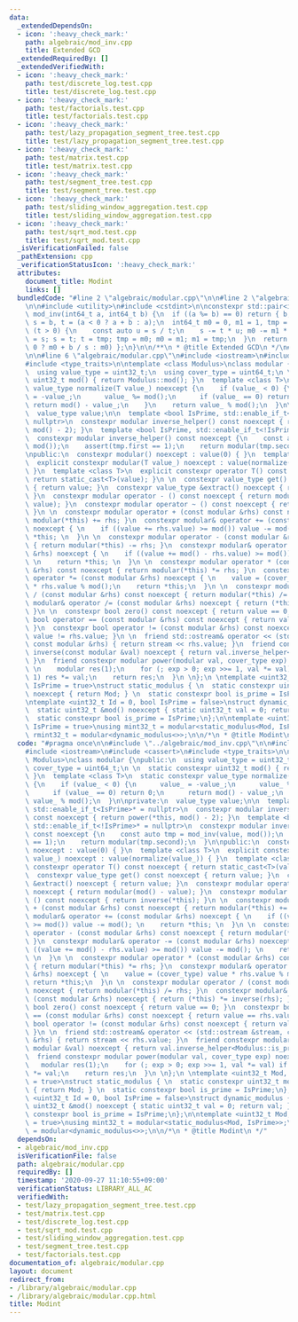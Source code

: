 ```yaml
---
data:
  _extendedDependsOn:
  - icon: ':heavy_check_mark:'
    path: algebraic/mod_inv.cpp
    title: Extended GCD
  _extendedRequiredBy: []
  _extendedVerifiedWith:
  - icon: ':heavy_check_mark:'
    path: test/discrete_log.test.cpp
    title: test/discrete_log.test.cpp
  - icon: ':heavy_check_mark:'
    path: test/factorials.test.cpp
    title: test/factorials.test.cpp
  - icon: ':heavy_check_mark:'
    path: test/lazy_propagation_segment_tree.test.cpp
    title: test/lazy_propagation_segment_tree.test.cpp
  - icon: ':heavy_check_mark:'
    path: test/matrix.test.cpp
    title: test/matrix.test.cpp
  - icon: ':heavy_check_mark:'
    path: test/segment_tree.test.cpp
    title: test/segment_tree.test.cpp
  - icon: ':heavy_check_mark:'
    path: test/sliding_window_aggregation.test.cpp
    title: test/sliding_window_aggregation.test.cpp
  - icon: ':heavy_check_mark:'
    path: test/sqrt_mod.test.cpp
    title: test/sqrt_mod.test.cpp
  _isVerificationFailed: false
  _pathExtension: cpp
  _verificationStatusIcon: ':heavy_check_mark:'
  attributes:
    document_title: Modint
    links: []
  bundledCode: "#line 2 \"algebraic/modular.cpp\"\n\n#line 2 \"algebraic/mod_inv.cpp\"\
    \n\n#include <utility>\n#include <cstdint>\n\nconstexpr std::pair<int64_t, int64_t>\
    \ mod_inv(int64_t a, int64_t b) {\n  if ((a %= b) == 0) return { b, 0 };\n  int64_t\
    \ s = b, t = (a < 0 ? a + b : a);\n  int64_t m0 = 0, m1 = 1, tmp = 0;\n  while\
    \ (t > 0) {\n    const auto u = s / t;\n    s -= t * u; m0 -= m1 * u;\n    tmp\
    \ = s; s = t; t = tmp; tmp = m0; m0 = m1; m1 = tmp;\n  }\n  return { s, (m0 <\
    \ 0 ? m0 + b / s : m0) };\n}\n\n/**\n * @title Extended GCD\n */\n#line 4 \"algebraic/modular.cpp\"\
    \n\n#line 6 \"algebraic/modular.cpp\"\n#include <iostream>\n#include <cassert>\n\
    #include <type_traits>\n\ntemplate <class Modulus>\nclass modular {\npublic:\n\
    \  using value_type = uint32_t;\n  using cover_type = uint64_t;\n \n  static constexpr\
    \ uint32_t mod() { return Modulus::mod(); }\n  template <class T>\n  static constexpr\
    \ value_type normalize(T value_) noexcept {\n    if (value_ < 0) {\n      value_\
    \ = -value_;\n      value_ %= mod();\n      if (value_ == 0) return 0;\n     \
    \ return mod() - value_;\n    }\n    return value_ % mod();\n  }\n\nprivate:\n\
    \  value_type value;\n\n  template <bool IsPrime, std::enable_if_t<IsPrime>* =\
    \ nullptr>\n  constexpr modular inverse_helper() const noexcept { return power(*this,\
    \ mod() - 2); }\n  template <bool IsPrime, std::enable_if_t<!IsPrime>* = nullptr>\n\
    \  constexpr modular inverse_helper() const noexcept {\n    const auto tmp = mod_inv(value,\
    \ mod());\n    assert(tmp.first == 1);\n    return modular(tmp.second);\n  }\n\
    \npublic:\n  constexpr modular() noexcept : value(0) { }\n  template <class T>\n\
    \  explicit constexpr modular(T value_) noexcept : value(normalize(value_)) {\
    \ }\n  template <class T>\n  explicit constexpr operator T() const noexcept {\
    \ return static_cast<T>(value); }\n \n  constexpr value_type get() const noexcept\
    \ { return value; }\n  constexpr value_type &extract() noexcept { return value;\
    \ }\n  constexpr modular operator - () const noexcept { return modular(mod() -\
    \ value); }\n  constexpr modular operator ~ () const noexcept { return inverse(*this);\
    \ }\n \n  constexpr modular operator + (const modular &rhs) const noexcept { return\
    \ modular(*this) += rhs; }\n  constexpr modular& operator += (const modular &rhs)\
    \ noexcept { \n    if ((value += rhs.value) >= mod()) value -= mod(); \n    return\
    \ *this; \n  }\n \n  constexpr modular operator - (const modular &rhs) const noexcept\
    \ { return modular(*this) -= rhs; }\n  constexpr modular& operator -= (const modular\
    \ &rhs) noexcept { \n    if ((value += mod() - rhs.value) >= mod()) value -= mod();\
    \ \n    return *this; \n  }\n \n  constexpr modular operator * (const modular\
    \ &rhs) const noexcept { return modular(*this) *= rhs; }\n  constexpr modular&\
    \ operator *= (const modular &rhs) noexcept { \n    value = (cover_type) value\
    \ * rhs.value % mod();\n    return *this;\n  }\n \n  constexpr modular operator\
    \ / (const modular &rhs) const noexcept { return modular(*this) /= rhs; }\n  constexpr\
    \ modular& operator /= (const modular &rhs) noexcept { return (*this) *= inverse(rhs);\
    \ }\n \n  constexpr bool zero() const noexcept { return value == 0; }\n  constexpr\
    \ bool operator == (const modular &rhs) const noexcept { return value == rhs.value;\
    \ }\n  constexpr bool operator != (const modular &rhs) const noexcept { return\
    \ value != rhs.value; }\n \n  friend std::ostream& operator << (std::ostream &stream,\
    \ const modular &rhs) { return stream << rhs.value; }\n  friend constexpr modular\
    \ inverse(const modular &val) noexcept { return val.inverse_helper<Modulus::is_prime>();\
    \ }\n  friend constexpr modular power(modular val, cover_type exp) noexcept {\
    \ \n    modular res(1);\n    for (; exp > 0; exp >>= 1, val *= val) if (exp &\
    \ 1) res *= val;\n    return res;\n  }\n \n};\n \ntemplate <uint32_t Mod, bool\
    \ IsPrime = true>\nstruct static_modulus { \n  static constexpr uint32_t mod()\
    \ noexcept { return Mod; } \n  static constexpr bool is_prime = IsPrime;\n};\n\
    \ntemplate <uint32_t Id = 0, bool IsPrime = false>\nstruct dynamic_modulus {\n\
    \  static uint32_t &mod() noexcept { static uint32_t val = 0; return val; }\n\
    \  static constexpr bool is_prime = IsPrime;\n};\n\ntemplate <uint32_t Mod, bool\
    \ IsPrime = true>\nusing mint32_t = modular<static_modulus<Mod, IsPrime>>;\nusing\
    \ rmint32_t = modular<dynamic_modulus<>>;\n\n/*\n * @title Modint\n */\n"
  code: "#pragma once\n\n#include \"../algebraic/mod_inv.cpp\"\n\n#include <cstdint>\n\
    #include <iostream>\n#include <cassert>\n#include <type_traits>\n\ntemplate <class\
    \ Modulus>\nclass modular {\npublic:\n  using value_type = uint32_t;\n  using\
    \ cover_type = uint64_t;\n \n  static constexpr uint32_t mod() { return Modulus::mod();\
    \ }\n  template <class T>\n  static constexpr value_type normalize(T value_) noexcept\
    \ {\n    if (value_ < 0) {\n      value_ = -value_;\n      value_ %= mod();\n\
    \      if (value_ == 0) return 0;\n      return mod() - value_;\n    }\n    return\
    \ value_ % mod();\n  }\n\nprivate:\n  value_type value;\n\n  template <bool IsPrime,\
    \ std::enable_if_t<IsPrime>* = nullptr>\n  constexpr modular inverse_helper()\
    \ const noexcept { return power(*this, mod() - 2); }\n  template <bool IsPrime,\
    \ std::enable_if_t<!IsPrime>* = nullptr>\n  constexpr modular inverse_helper()\
    \ const noexcept {\n    const auto tmp = mod_inv(value, mod());\n    assert(tmp.first\
    \ == 1);\n    return modular(tmp.second);\n  }\n\npublic:\n  constexpr modular()\
    \ noexcept : value(0) { }\n  template <class T>\n  explicit constexpr modular(T\
    \ value_) noexcept : value(normalize(value_)) { }\n  template <class T>\n  explicit\
    \ constexpr operator T() const noexcept { return static_cast<T>(value); }\n \n\
    \  constexpr value_type get() const noexcept { return value; }\n  constexpr value_type\
    \ &extract() noexcept { return value; }\n  constexpr modular operator - () const\
    \ noexcept { return modular(mod() - value); }\n  constexpr modular operator ~\
    \ () const noexcept { return inverse(*this); }\n \n  constexpr modular operator\
    \ + (const modular &rhs) const noexcept { return modular(*this) += rhs; }\n  constexpr\
    \ modular& operator += (const modular &rhs) noexcept { \n    if ((value += rhs.value)\
    \ >= mod()) value -= mod(); \n    return *this; \n  }\n \n  constexpr modular\
    \ operator - (const modular &rhs) const noexcept { return modular(*this) -= rhs;\
    \ }\n  constexpr modular& operator -= (const modular &rhs) noexcept { \n    if\
    \ ((value += mod() - rhs.value) >= mod()) value -= mod(); \n    return *this;\
    \ \n  }\n \n  constexpr modular operator * (const modular &rhs) const noexcept\
    \ { return modular(*this) *= rhs; }\n  constexpr modular& operator *= (const modular\
    \ &rhs) noexcept { \n    value = (cover_type) value * rhs.value % mod();\n   \
    \ return *this;\n  }\n \n  constexpr modular operator / (const modular &rhs) const\
    \ noexcept { return modular(*this) /= rhs; }\n  constexpr modular& operator /=\
    \ (const modular &rhs) noexcept { return (*this) *= inverse(rhs); }\n \n  constexpr\
    \ bool zero() const noexcept { return value == 0; }\n  constexpr bool operator\
    \ == (const modular &rhs) const noexcept { return value == rhs.value; }\n  constexpr\
    \ bool operator != (const modular &rhs) const noexcept { return value != rhs.value;\
    \ }\n \n  friend std::ostream& operator << (std::ostream &stream, const modular\
    \ &rhs) { return stream << rhs.value; }\n  friend constexpr modular inverse(const\
    \ modular &val) noexcept { return val.inverse_helper<Modulus::is_prime>(); }\n\
    \  friend constexpr modular power(modular val, cover_type exp) noexcept { \n \
    \   modular res(1);\n    for (; exp > 0; exp >>= 1, val *= val) if (exp & 1) res\
    \ *= val;\n    return res;\n  }\n \n};\n \ntemplate <uint32_t Mod, bool IsPrime\
    \ = true>\nstruct static_modulus { \n  static constexpr uint32_t mod() noexcept\
    \ { return Mod; } \n  static constexpr bool is_prime = IsPrime;\n};\n\ntemplate\
    \ <uint32_t Id = 0, bool IsPrime = false>\nstruct dynamic_modulus {\n  static\
    \ uint32_t &mod() noexcept { static uint32_t val = 0; return val; }\n  static\
    \ constexpr bool is_prime = IsPrime;\n};\n\ntemplate <uint32_t Mod, bool IsPrime\
    \ = true>\nusing mint32_t = modular<static_modulus<Mod, IsPrime>>;\nusing rmint32_t\
    \ = modular<dynamic_modulus<>>;\n\n/*\n * @title Modint\n */"
  dependsOn:
  - algebraic/mod_inv.cpp
  isVerificationFile: false
  path: algebraic/modular.cpp
  requiredBy: []
  timestamp: '2020-09-27 11:10:55+09:00'
  verificationStatus: LIBRARY_ALL_AC
  verifiedWith:
  - test/lazy_propagation_segment_tree.test.cpp
  - test/matrix.test.cpp
  - test/discrete_log.test.cpp
  - test/sqrt_mod.test.cpp
  - test/sliding_window_aggregation.test.cpp
  - test/segment_tree.test.cpp
  - test/factorials.test.cpp
documentation_of: algebraic/modular.cpp
layout: document
redirect_from:
- /library/algebraic/modular.cpp
- /library/algebraic/modular.cpp.html
title: Modint
---
```

